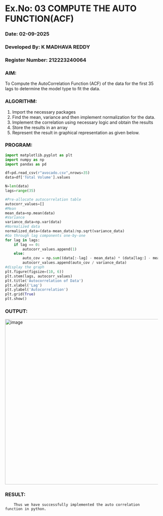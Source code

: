 # Ex.No: 03   COMPUTE THE AUTO FUNCTION(ACF)
### Date: 02-09-2025
### Developed By: K MADHAVA REDDY
### Register Number: 212223240064
### AIM:
To Compute the AutoCorrelation Function (ACF) of the data for the first 35 lags to determine the model
type to fit the data.
### ALGORITHM:
1. Import the necessary packages
2. Find the mean, variance and then implement normalization for the data.
3. Implement the correlation using necessary logic and obtain the results
4. Store the results in an array
5. Represent the result in graphical representation as given below.
### PROGRAM:
```py
import matplotlib.pyplot as plt
import numpy as np
import pandas as pd

df=pd.read_csv(r"avocado.csv",nrows=35)
data=df['Total Volume'].values

N=len(data)
lags=range(35)

#Pre-allocate autocorrelation table
autocorr_values=[]
#Mean
mean_data=np.mean(data)
#Variance
variance_data=np.var(data)
#Normalized data
normalized_data=(data-mean_data)/np.sqrt(variance_data)
#Go through lag components one-by-one
for lag in lags:
    if lag == 0:
        autocorr_values.append(1)
    else:
        auto_cov = np.sum((data[:-lag] - mean_data) * (data[lag:] - mean_data)) / N
        autocorr_values.append(auto_cov / variance_data)
#display the graph
plt.figure(figsize=(10, 6))
plt.stem(lags, autocorr_values)
plt.title('Autocorrelation of Data')
plt.xlabel('Lag')
plt.ylabel('Autocorrelation')
plt.grid(True)
plt.show()
```
### OUTPUT:
<img width="956" height="545" alt="image" src="https://github.com/user-attachments/assets/9c0735f1-cadb-42ef-933e-ed379ac81c8e" />

### RESULT:
        Thus we have successfully implemented the auto correlation function in python.
